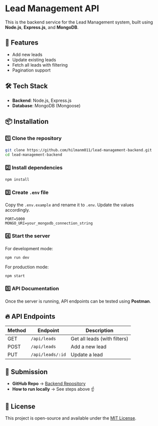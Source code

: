 # Lead Management API

This is the backend service for the Lead Management system, built using **Node.js**, **Express.js**, and **MongoDB**.

## 🚀 Features

- Add new leads
- Update existing leads
- Fetch all leads with filtering
- Pagination support

## 🛠️ Tech Stack

- **Backend**: Node.js, Express.js
- **Database**: MongoDB (Mongoose)

## 📦 Installation

### 1️⃣ Clone the repository

```sh
git clone https://github.com/hilmanm011/lead-management-backend.git
cd lead-management-backend
```

### 2️⃣ Install dependencies

```sh
npm install
```

### 3️⃣ Create `.env` file

Copy the `.env.example` and rename it to `.env`. Update the values accordingly.

```env
PORT=5000
MONGO_URI=your_mongodb_connection_string
```

### 4️⃣ Start the server

For development mode:

```sh
npm run dev
```

For production mode:

```sh
npm start
```

### 5️⃣ API Documentation

Once the server is running, API endpoints can be tested using **Postman**.

## 🔥 API Endpoints

| Method | Endpoint         | Description                  |
| ------ | ---------------- | ---------------------------- |
| GET    | `/api/leads`     | Get all leads (with filters) |
| POST   | `/api/leads`     | Add a new lead               |
| PUT    | `/api/leads/:id` | Update a lead                |

## 📝 Submission

- **GitHub Repo** → [Backend Repository](https://github.com/hilmanm011/lead-management-backend)
- **How to run locally** → See steps above ☝️

## 📌 License

This project is open-source and available under the [MIT License](LICENSE).